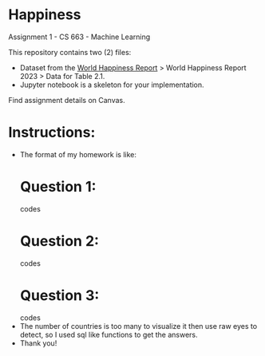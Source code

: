 # Happiness

Assignment 1 - CS 663 - Machine Learning

This repository contains two (2) files:
* Dataset from the [World Happiness Report](https://worldhappiness.report/data/) > World Happiness Report 2023 > Data for Table 2.1.
* Jupyter notebook is a skeleton for your implementation.

Find assignment details on Canvas.

# Instructions:
* The format of my homework is like:
    # Question 1:
    codes
    # Question 2:
    codes
    # Question 3:
    codes
* The number of countries is too many to visualize it then use raw eyes to detect, so I used sql like functions to get the answers.
* Thank you!